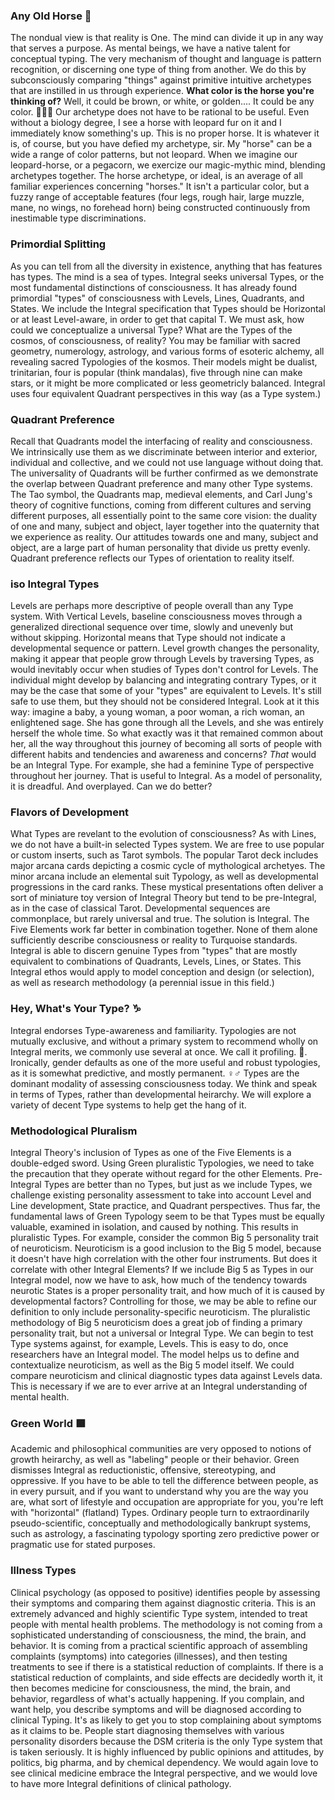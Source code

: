 ### Any Old Horse 🐎

The nondual view is that reality is One. The mind can divide it up in any way that serves a purpose. As mental beings, we have a native talent for conceptual typing. The very mechanism of thought and language is pattern recognition, or discerning one type of thing from another. We do this by subconsciously comparing "things" against primitive intuitive archetypes that are instilled in us through experience. **What color is the horse you're thinking of?** Well, it could be brown, or white, or golden.... It could be any color. 🤷🏿‍♀️ Our archetype does not have to be rational to be useful. Even without a biology degree, I see a horse with leopard fur on it and I immediately know something's up. This is no proper horse. It is whatever it is, of course, but you have defied my archetype, sir. My "horse" can be a wide a range of color patterns, but not leopard. When we imagine our leopard-horse, or a pegacorn, we exercize our magic-mythic mind, blending archetypes together. The horse archetype, or ideal, is an average of all familiar experiences concerning "horses." It isn't a particular color, but a fuzzy range of acceptable features (four legs, rough hair, large muzzle, mane, no wings, no forehead horn) being constructed continuously from inestimable type discriminations.

### Primordial Splitting

As you can tell from all the diversity in existence, anything that has features has types. The mind is a sea of types. Integral seeks universal Types, or the most fundamental distinctions of consciousness. It has already found primordial "types" of consciousness with Levels, Lines, Quadrants, and States. We include the Integral specification that Types should be Horizontal or at least Level-aware, in order to get that capital T. We must ask, how could we conceptualize a universal Type? What are the Types of the cosmos, of consciousness, of reality? You may be familiar with sacred geometry, numerology, astrology, and various forms of esoteric alchemy, all revealing sacred Typologies of the kosmos. Their models might be dualist, trinitarian, four is popular (think mandalas), five through nine can make stars, or it might be more complicated or less geometricly balanced. Integral uses four equivalent Quadrant perspectives in this way (as a Type system.)

### Quadrant Preference

Recall that Quadrants model the interfacing of reality and consciousness. We intrinsically use them as we discriminate between interior and exterior, individual and collective, and we could not use language without doing that. The universality of Quadrants will be further confirmed as we demonstrate the overlap between Quadrant preference and many other Type systems. The Tao symbol, the Quadrants map, medieval elements, and Carl Jung's theory of cognitive functions, coming from different cultures and serving different purposes, all essentially point to the same core vision: the duality of one and many, subject and object, layer together into the quaternity that we experience as reality. Our attitudes towards one and many, subject and object, are a large part of human personality that divide us pretty evenly. Quadrant preference reflects our Types of orientation to reality itself.


### iso Integral Types

Levels are perhaps more descriptive of people overall than any Type system. With Vertical Levels, baseline consciousness moves through a generalized directional sequence over time, slowly and unevenly but without skipping. Horizontal means that Type should not indicate a developmental sequence or pattern. Level growth changes the personality, making it appear that people grow through Levels by traversing Types, as would inevitably occur when studies of Types don't control for Levels. The individual might develop by balancing and integrating contrary Types, or it may be the case that some of your "types" are equivalent to Levels. It's still safe to use them, but they should not be considered Integral. Look at it this way: imagine a baby, a young woman, a poor woman, a rich woman, an enlightened sage. She has gone through all the Levels, and she was entirely herself the whole time. So what exactly was it that remained common about her, all the way throughout this journey of becoming all sorts of people with different habits and tendencies and awareness and concerns? *That* would be an Integral Type. For example, she had a feminine Type of perspective throughout her journey. That is useful to Integral. As a model of personality, it is dreadful. And overplayed. Can we do better?


### Flavors of Development

What Types are revelant to the evolution of consciousness? As with Lines, we do not have a built-in selected Types system. We are free to use popular or custom inserts, such as Tarot symbols. The popular Tarot deck includes major arcana cards depicting a cosmic cycle of mythological archetyes. The minor arcana include an elemental suit Typology, as well as developmental progressions in the card ranks. These mystical presentations often deliver a sort of miniature toy version of Integral Theory but tend to be pre-Integral, as in the case of classical Tarot. Developmental sequences are commonplace, but rarely universal and true. The solution is Integral. The Five Elements work far better in combination together. None of them alone sufficiently describe consciousness or reality to Turquoise standards. Integral is able to discern genuine Types from "types" that are mostly equivalent to combinations of Quadrants, Levels, Lines, or States. This Integral ethos would apply to model conception and design (or selection), as well as research methodology (a perennial issue in this field.)

### Hey, What's Your Type? ♑

Integral endorses Type-awareness and familiarity. Typologies are not mutually exclusive, and without a primary system to recommend wholly on Integral merits, we commonly use several at once. We call it profiling. 🤣. Ironically, gender defaults as one of the more useful and robust typologies, as it is somewhat predictive, and mostly permanent. ♀️♂️ Types are the dominant modality of assessing consciousness today. We think and speak in terms of Types, rather than developmental heirarchy. We will explore a variety of decent Type systems to help get the hang of it.

### Methodological Pluralism

Integral Theory's inclusion of Types as one of the Five Elements is a double-edged sword. Using Green pluralistic Typologies, we need to take the precaution that they operate without regard for the other Elements. Pre-Integral Types are better than no Types, but just as we include Types, we challenge existing personality assessment to take into account Level and Line development, State practice, and Quadrant perspectives. Thus far, the fundamental laws of Green Typology seem to be that Types must be equally valuable, examined in isolation, and caused by nothing. This results in pluralistic Types. For example, consider the common Big 5 personality trait of neuroticism. Neuroticism is a good inclusion to the Big 5 model, because it doesn't have high correlation with the other four instruments. But does it correlate with other Integral Elements? If we include Big 5 as Types in our Integral model, now we have to ask, how much of the tendency towards neurotic States is a proper personality trait, and how much of it is caused by developmental factors? Controlling for those, we may be able to refine our definition to only include personality-specific neuroticism. The pluralistic methodology of Big 5 neuroticism does a great job of finding a primary personality trait, but not a universal or Integral Type. We can begin to test Type systems against, for example, Levels. This is easy to do, once researchers have an Integral model. The model helps us to define and contextualize neuroticism, as well as the Big 5 model itself. We could compare neuroticism and clinical diagnostic types data against Levels data. This is necessary if we are to ever arrive at an Integral understanding of mental health.

### Green World 🟩

Academic and philosophical communities are very opposed to notions of growth heirarchy, as well as "labeling" people or their behavior. Green dismisses Integral as reductionistic, offensive, stereotyping, and oppressive. If you have to be able to tell the difference between people, as in every pursuit, and if you want to understand why you are the way you are, what sort of lifestyle and occupation are appropriate for you, you're left with "horizontal" (flatland) Types. Ordinary people turn to extraordinarily pseudo-scientific, conceptually and methodologically bankrupt systems, such as astrology, a fascinating typology sporting zero predictive power or pragmatic use for stated purposes.

### Illness Types

Clinical psychology (as opposed to positive) identifies people by assessing their symptoms and comparing them against diagnostic criteria. This is an extremely advanced and highly scientific Type system, intended to treat people with mental health problems. The methodology is not coming from a sophisticated understanding of consciousness, the mind, the brain, and behavior. It is coming from a practical scientific approach of assembling complaints (symptoms) into categories (illnesses), and then testing treatments to see if there is a statistical reduction of complaints. If there is a statistical reduction of complaints, and side effects are decidedly worth it, it then becomes medicine for consciousness, the mind, the brain, and behavior, regardless of what's actually happening. If you complain, and want help, you describe symptoms and will be diagnosed according to clinical Typing. It's as likely to get you to stop complaining about symptoms as it claims to be. People start diagnosing themselves with various personality disorders because the DSM criteria is the only Type system that is taken seriously. It is highly influenced by public opinions and attitudes, by politics, big pharma, and by chemical dependency. We would again love to see clinical medicine embrace the Integral perspective, and we would love to have more Integral definitions of clinical pathology. 

